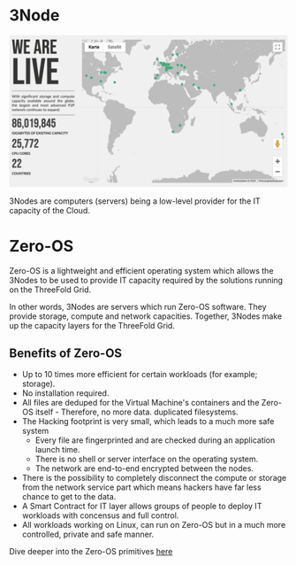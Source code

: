 # 3Node

![](img/internet4__tf_grid.png)

3Nodes are computers (servers) being a low-level provider for the IT capacity of the Cloud. 

# Zero-OS

Zero-OS is a lightweight and efficient operating system which allows the 3Nodes to be used to provide IT capacity required by the solutions running on the ThreeFold Grid. 

In other words, 3Nodes are servers which run Zero-OS software. They provide storage, compute and network capacities. Together, 3Nodes make up the capacity layers for the ThreeFold Grid. 

## Benefits of Zero-OS

- Up to 10 times more efficient for certain workloads (for example; storage).
- No installation required. 
- All files are deduped for the Virtual Machine's containers and the Zero-OS itself - Therefore, no more data. duplicated filesystems. 
- The Hacking footprint is very small, which leads to a much more safe system 
  - Every file are fingerprinted and are checked during an application launch time. 
  - There is no shell or server interface on the operating system. 
  - The network are end-to-end encrypted between the nodes. 
- There is the possibility to completely disconnect the compute or storage from the network service part which means hackers have far less chance to get to the data. 
- A Smart Contract for IT layer allows groups of people to deploy IT workloads with concensus and full control. 
- All workloads working on Linux, can run on Zero-OS but in a much more controlled, private and safe manner. 

Dive deeper into the Zero-OS primitives [here](zos_primitives.md)






